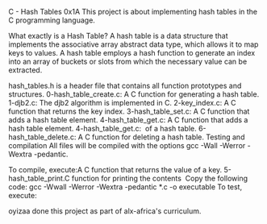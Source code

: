 C - Hash Tables 0x1A This project is about implementing hash tables in the C programming language.

What exactly is a Hash Table? A hash table is a data structure that implements the associative array abstract data type, which allows it to map keys to values. A hash table employs a hash function to generate an index into an array of buckets or slots from which the necessary value can be extracted.

hash_tables.h is a header file that contains all function prototypes and structures. 0-hash_table_create.c: A C function for generating a hash table. 1-djb2.c: The djb2 algorithm is implemented in C. 2-key_index.c: A C function that returns the key index. 3-hash_table_set.c: A C function that adds a hash table element. 4-hash_table_get.c: A C function that adds a hash table element. 4-hash_table_get.c:  of a hash table. 6-hash_table_delete.c: A C function for deleting a hash table. Testing and compilation All files will be compiled with the options gcc -Wall -Werror -Wextra -pedantic.

To compile, execute:A C function that returns the value of a key. 5-hash_table_print.C function for printing the contents 
Copy the following code: gcc -Wwall -Werror -Wextra -pedantic *.c -o executable To test, execute:

oyizaa done this project as part of alx-africa's curriculum.

